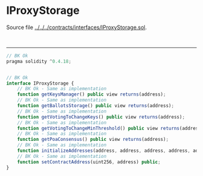 # IProxyStorage

Source file [../../../contracts/interfaces/IProxyStorage.sol](../../../contracts/interfaces/IProxyStorage.sol).

<br />

<hr />

```javascript
// BK Ok
pragma solidity ^0.4.18;


// BK Ok
interface IProxyStorage {
    // BK Ok - Same as implementation
    function getKeysManager() public view returns(address);
    // BK Ok - Same as implementation
    function getBallotsStorage() public view returns(address);
    // BK Ok - Same as implementation
    function getVotingToChangeKeys() public view returns(address);
    // BK Ok - Same as implementation
    function getVotingToChangeMinThreshold() public view returns(address);
    // BK Ok - Same as implementation
    function getPoaConsensus() public view returns(address);
    // BK Ok - Same as implementation
    function initializeAddresses(address, address, address, address, address) public;
    // BK Ok - Same as implementation
    function setContractAddress(uint256, address) public;
}
```
